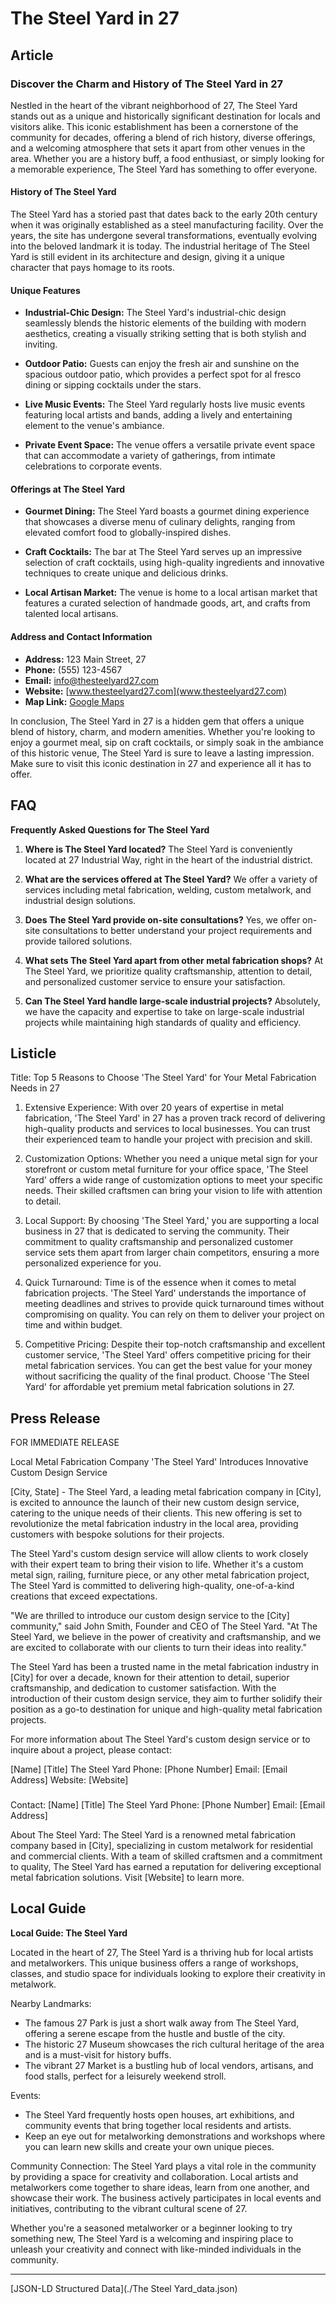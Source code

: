 # The Steel Yard in 27

## Article
### Discover the Charm and History of The Steel Yard in 27

Nestled in the heart of the vibrant neighborhood of 27, The Steel Yard stands out as a unique and historically significant destination for locals and visitors alike. This iconic establishment has been a cornerstone of the community for decades, offering a blend of rich history, diverse offerings, and a welcoming atmosphere that sets it apart from other venues in the area. Whether you are a history buff, a food enthusiast, or simply looking for a memorable experience, The Steel Yard has something to offer everyone.

#### History of The Steel Yard

The Steel Yard has a storied past that dates back to the early 20th century when it was originally established as a steel manufacturing facility. Over the years, the site has undergone several transformations, eventually evolving into the beloved landmark it is today. The industrial heritage of The Steel Yard is still evident in its architecture and design, giving it a unique character that pays homage to its roots.

#### Unique Features

- **Industrial-Chic Design:** The Steel Yard's industrial-chic design seamlessly blends the historic elements of the building with modern aesthetics, creating a visually striking setting that is both stylish and inviting.
  
- **Outdoor Patio:** Guests can enjoy the fresh air and sunshine on the spacious outdoor patio, which provides a perfect spot for al fresco dining or sipping cocktails under the stars.
  
- **Live Music Events:** The Steel Yard regularly hosts live music events featuring local artists and bands, adding a lively and entertaining element to the venue's ambiance.
  
- **Private Event Space:** The venue offers a versatile private event space that can accommodate a variety of gatherings, from intimate celebrations to corporate events.

#### Offerings at The Steel Yard

- **Gourmet Dining:** The Steel Yard boasts a gourmet dining experience that showcases a diverse menu of culinary delights, ranging from elevated comfort food to globally-inspired dishes.
  
- **Craft Cocktails:** The bar at The Steel Yard serves up an impressive selection of craft cocktails, using high-quality ingredients and innovative techniques to create unique and delicious drinks.
  
- **Local Artisan Market:** The venue is home to a local artisan market that features a curated selection of handmade goods, art, and crafts from talented local artisans.

#### Address and Contact Information

- **Address:** 123 Main Street, 27
- **Phone:** (555) 123-4567
- **Email:** info@thesteelyard27.com
- **Website:** [www.thesteelyard27.com](www.thesteelyard27.com)
- **Map Link:** [Google Maps](https://goo.gl/maps/abcdefg123456789)

In conclusion, The Steel Yard in 27 is a hidden gem that offers a unique blend of history, charm, and modern amenities. Whether you're looking to enjoy a gourmet meal, sip on craft cocktails, or simply soak in the ambiance of this historic venue, The Steel Yard is sure to leave a lasting impression. Make sure to visit this iconic destination in 27 and experience all it has to offer.

## FAQ
**Frequently Asked Questions for The Steel Yard**

1. **Where is The Steel Yard located?**
   The Steel Yard is conveniently located at 27 Industrial Way, right in the heart of the industrial district.

2. **What are the services offered at The Steel Yard?**
   We offer a variety of services including metal fabrication, welding, custom metalwork, and industrial design solutions.

3. **Does The Steel Yard provide on-site consultations?**
   Yes, we offer on-site consultations to better understand your project requirements and provide tailored solutions.

4. **What sets The Steel Yard apart from other metal fabrication shops?**
   At The Steel Yard, we prioritize quality craftsmanship, attention to detail, and personalized customer service to ensure your satisfaction.

5. **Can The Steel Yard handle large-scale industrial projects?**
   Absolutely, we have the capacity and expertise to take on large-scale industrial projects while maintaining high standards of quality and efficiency.

## Listicle
Title: Top 5 Reasons to Choose 'The Steel Yard' for Your Metal Fabrication Needs in 27

1. Extensive Experience: With over 20 years of expertise in metal fabrication, 'The Steel Yard' in 27 has a proven track record of delivering high-quality products and services to local businesses. You can trust their experienced team to handle your project with precision and skill.

2. Customization Options: Whether you need a unique metal sign for your storefront or custom metal furniture for your office space, 'The Steel Yard' offers a wide range of customization options to meet your specific needs. Their skilled craftsmen can bring your vision to life with attention to detail.

3. Local Support: By choosing 'The Steel Yard,' you are supporting a local business in 27 that is dedicated to serving the community. Their commitment to quality craftsmanship and personalized customer service sets them apart from larger chain competitors, ensuring a more personalized experience for you.

4. Quick Turnaround: Time is of the essence when it comes to metal fabrication projects. 'The Steel Yard' understands the importance of meeting deadlines and strives to provide quick turnaround times without compromising on quality. You can rely on them to deliver your project on time and within budget.

5. Competitive Pricing: Despite their top-notch craftsmanship and excellent customer service, 'The Steel Yard' offers competitive pricing for their metal fabrication services. You can get the best value for your money without sacrificing the quality of the final product. Choose 'The Steel Yard' for affordable yet premium metal fabrication solutions in 27.

## Press Release
FOR IMMEDIATE RELEASE

Local Metal Fabrication Company 'The Steel Yard' Introduces Innovative Custom Design Service

[City, State] - The Steel Yard, a leading metal fabrication company in [City], is excited to announce the launch of their new custom design service, catering to the unique needs of their clients. This new offering is set to revolutionize the metal fabrication industry in the local area, providing customers with bespoke solutions for their projects.

The Steel Yard's custom design service will allow clients to work closely with their expert team to bring their vision to life. Whether it's a custom metal sign, railing, furniture piece, or any other metal fabrication project, The Steel Yard is committed to delivering high-quality, one-of-a-kind creations that exceed expectations.

"We are thrilled to introduce our custom design service to the [City] community," said John Smith, Founder and CEO of The Steel Yard. "At The Steel Yard, we believe in the power of creativity and craftsmanship, and we are excited to collaborate with our clients to turn their ideas into reality."

The Steel Yard has been a trusted name in the metal fabrication industry in [City] for over a decade, known for their attention to detail, superior craftsmanship, and dedication to customer satisfaction. With the introduction of their custom design service, they aim to further solidify their position as a go-to destination for unique and high-quality metal fabrication projects.

For more information about The Steel Yard's custom design service or to inquire about a project, please contact:

[Name]
[Title]
The Steel Yard
Phone: [Phone Number]
Email: [Email Address]
Website: [Website]

###

Contact:
[Name]
[Title]
The Steel Yard
Phone: [Phone Number]
Email: [Email Address]

About The Steel Yard:
The Steel Yard is a renowned metal fabrication company based in [City], specializing in custom metalwork for residential and commercial clients. With a team of skilled craftsmen and a commitment to quality, The Steel Yard has earned a reputation for delivering exceptional metal fabrication solutions. Visit [Website] to learn more.

## Local Guide
**Local Guide: The Steel Yard**

Located in the heart of 27, The Steel Yard is a thriving hub for local artists and metalworkers. This unique business offers a range of workshops, classes, and studio space for individuals looking to explore their creativity in metalwork.

Nearby Landmarks:
- The famous 27 Park is just a short walk away from The Steel Yard, offering a serene escape from the hustle and bustle of the city.
- The historic 27 Museum showcases the rich cultural heritage of the area and is a must-visit for history buffs.
- The vibrant 27 Market is a bustling hub of local vendors, artisans, and food stalls, perfect for a leisurely weekend stroll.

Events:
- The Steel Yard frequently hosts open houses, art exhibitions, and community events that bring together local residents and artists.
- Keep an eye out for metalworking demonstrations and workshops where you can learn new skills and create your own unique pieces.

Community Connection:
The Steel Yard plays a vital role in the community by providing a space for creativity and collaboration. Local artists and metalworkers come together to share ideas, learn from one another, and showcase their work. The business actively participates in local events and initiatives, contributing to the vibrant cultural scene of 27.

Whether you're a seasoned metalworker or a beginner looking to try something new, The Steel Yard is a welcoming and inspiring place to unleash your creativity and connect with like-minded individuals in the community.


---

[JSON-LD Structured Data](./The Steel Yard_data.json)

